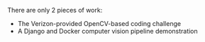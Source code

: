 There are only 2 pieces of work:

- The Verizon-provided OpenCV-based coding challenge
- A Django and Docker computer vision pipeline demonstration
